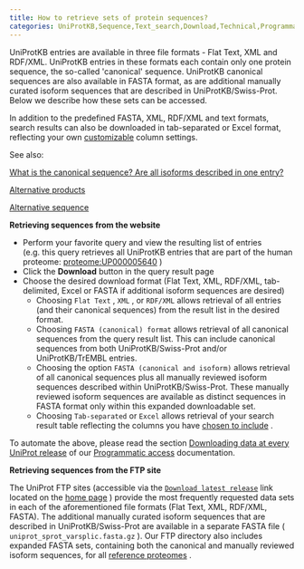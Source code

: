 ```yaml
---
title: How to retrieve sets of protein sequences?
categories: UniProtKB,Sequence,Text_search,Download,Technical,Programmatic_access,faq
---
```


UniProtKB entries are available in three file formats - Flat Text, XML and RDF/XML. UniProtKB entries in these formats each contain only one protein sequence, the so-called 'canonical' sequence. UniProtKB canonical sequences are also available in FASTA format, as are additional manually curated isoform sequences that are described in UniProtKB/Swiss-Prot. Below we describe how these sets can be accessed.

In addition to the predefined FASTA, XML, RDF/XML and text formats, search results can also be downloaded in tab-separated or Excel format, reflecting your own [customizable](http://www.uniprot.org/help/customize) column settings.

See also:

[What is the canonical sequence? Are all isoforms described in one entry?](http://www.uniprot.org/help/canonical%5Fand%5Fisoforms)

[Alternative products](https://www.uniprot.org/help/alternative%5Fproducts)

[Alternative sequence](https://www.uniprot.org/help/var%5Fseq)

**Retrieving sequences from the website**

-   Perform your favorite query and view the resulting list of entries (e.g. this query retrieves all UniProtKB entries that are part of the human proteome: [proteome:UP000005640](https://www.uniprot.org/uniprotkb/?query=proteome:UP000005640) )
-   Click the **Download** button in the query result page
-   Choose the desired download format (Flat Text, XML, RDF/XML, tab-delimited, Excel or FASTA if additional isoform sequences are desired)
    -   Choosing `Flat Text` , `XML` , or `RDF/XML` allows retrieval of all entries (and their canonical sequences) from the result list in the desired format.
    -   Choosing `FASTA (canonical) format` allows retrieval of all canonical sequences from the query result list. This can include canonical sequences from both UniProtKB/Swiss-Prot and/or UniProtKB/TrEMBL entries.
    -   Choosing the option `FASTA (canonical and isoform)` allows retrieval of all canonical sequences plus all manually reviewed isoform sequences described within UniProtKB/Swiss-Prot. These manually reviewed isoform sequences are available as distinct sequences in FASTA format only within this expanded downloadable set.
    -   Choosing `Tab-separated` or `Excel` allows retrieval of your search result table reflecting the columns you have [chosen to include](http://www.uniprot.org/help/customize) .

To automate the above, please read the section [Downloading data at every UniProt release](http://www.uniprot.org/help/api%5Fdownloading) of our [Programmatic access](http://www.uniprot.org/help/api) documentation.

**Retrieving sequences from the FTP site**

The UniProt FTP sites (accessible via the [`Download latest release`](http://www.uniprot.org/downloads) link located on the [home page](http://www.uniprot.org/) ) provide the most frequently requested data sets in each of the aforementioned file formats (Flat Text, XML, RDF/XML, FASTA). The additional manually curated isoform sequences that are described in UniProtKB/Swiss-Prot are available in a separate FASTA file ( `uniprot_sprot_varsplic.fasta.gz` ). Our FTP directory also includes expanded FASTA sets, containing both the canonical and manually reviewed isoform sequences, for all [reference proteomes](https://ftp.uniprot.org/pub/databases/uniprot/current%5Frelease/knowledgebase/reference%5Fproteomes) .
